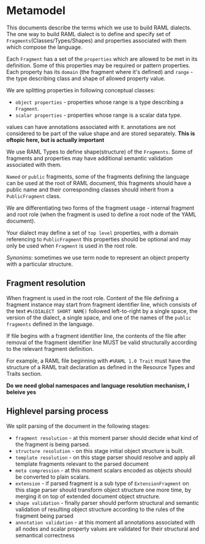 # Metamodel

This documents describe the terms which we use to build RAML dialects. The one way to build RAML dialect is to define and specify set of `Fragments`(Classes/Types/Shapes) and properties associated with them which compose the language. 

Each `Fragment` has a set of the `properties` which are allowed to be met in its definition. Some of this properties may be required or pattern properties. Each property has its `domain` (the fragment where it's defined) and `range` - the type describing class and shape of allowed property value. 

We are splitting properties in following conceptual classes: 
 * `object properties`  - properties whose range is a type describing a `Fragment`.
 * `scalar properties`  - properties whose range is a scalar data type.
 
values can have annotations associated with it. annotations are not considered to be part of the value shape and are stored separately. **This is oftopic here, but is actually important**
 
We use RAML Types to define shape(structure) of the `Fragments`. Some of fragments and properties may have additional semantic validation associated with them. 

`Named` or `public` fragments, some of the fragments defining the language can be used at the root of RAML document, this fragments should have a public name and their corresponding classes should inherit from a `PublicFragment` class.

We are differentiating two forms of the fragment usage - internal fragment and root role (when the fragment is used to define  a root node of the YAML document). 

Your dialect may define a set of `top level` properties, with a domain referencing to `PublicFragment` this properties should be optional and may only be used when `Fragment` is used in the root role. 

*Synonims*: sometimes we use term node to represent an object property with a particular structure.

## Fragment resolution
When fragment is used in the root role. Content of the file defining a fragment instance may start from fragment identifier line, which consists of the text `#%(DIALECT SHORT NAME)` followed left-to-right by a single space, the version of the dialect, a single space, and one of the names of the `public fragments` defined in the language.

If file begins with a fragment identifier line, the contents of the file after removal of the fragment identifier line MUST be valid structurally according to the relevant fragment definition. 

For example, a RAML file beginning with `#%RAML 1.0 Trait` must have the structure of a RAML trait declaration as defined in the Resource Types and Traits section.

**Do we need global namespaces and language resolution mechanism, I beleive yes**

## Highlevel parsing process

We split parsing of the document in the following stages:
 * `fragment resolution` - at this moment parser should decide what kind of the fragment is being parsed.
 * `structure resolution`  - on this stage initial object structure is built.
 * `template resolution` - on this stage parser should resolve and apply all template fragments relevant to the parsed document
 * `meta compression` - at this moment scalars encoded as objects should be converted to plain scalars.
 * `extension` - if parsed fragment is a sub type of `ExtensionFragment` on this stage parser should transform object structure one more time, by merging it on top of extended document object structure.
 * `shape validation` - finally parser should perform structural and semantic validation of resulting object structure according to the rules of the fragment being parsed
 * `annotation validation` - at this moment all annotations associated with all nodes and scalar property values are validated for their structural and semantical correctness


